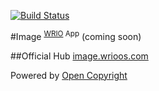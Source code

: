 [![Build Status](https://travis-ci.org/webRunes/Image-WRIO-App.svg?branch=master)](https://travis-ci.org/webRunes/Image-WRIO-App)

#Image <sup>[WRIO](https://wrioos.com) App</sup>
(coming soon)

##Official Hub
[image.wrioos.com](https://image.wrioos.com)

Powered by [Open Copyright](https://opencopyright.wr.io)
